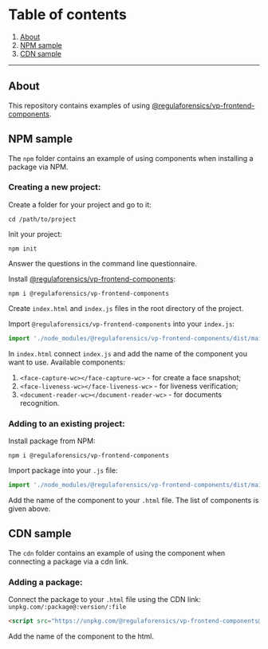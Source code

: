 # Table of сontents
1. [About](#about)
1. [NPM sample](#npm)
1. [CDN sample](#cdn)

---

<a name="about"></a>
## About

This repository contains examples of using [@regulaforensics/vp-frontend-components](https://www.npmjs.com/package/@regulaforensics/vp-frontend-components).

<a name="npm"></a>
## NPM sample

The ```npm``` folder contains an example of using components when installing a package via NPM.

### Creating a new project:

Create a folder for your project and go to it:

```
cd /path/to/project
```

Init your project:

```
npm init
```
Answer the questions in the command line questionnaire.

Install [@regulaforensics/vp-frontend-components](https://www.npmjs.com/package/@regulaforensics/vp-frontend-components):

```
npm i @regulaforensics/vp-frontend-components
```

Create ```index.html``` and ```index.js``` files in the root directory of the project.

Import ```@regulaforensics/vp-frontend-components``` into your ```index.js```:

```javascript
import './node_modules/@regulaforensics/vp-frontend-components/dist/main.js';
```

In ```index.html``` connect ```index.js``` and add the name of the component you want to use. Available components:

1. ```<face-capture-wc></face-capture-wc>``` - for create a face snapshot;
1. ```<face-liveness-wc></face-liveness-wc>``` - for liveness verification;
1. ```<document-reader-wc></document-reader-wc>``` - for documents recognition.

### Adding to an existing project:

Install package from NPM:

```
npm i @regulaforensics/vp-frontend-components
```

Import package into your ```.js``` file:

```javascript
import './node_modules/@regulaforensics/vp-frontend-components/dist/main.js';
```

Add the name of the component to your ```.html``` file. The list of components is given above.

<a name="cdn"></a>
## CDN sample

The ```cdn``` folder contains an example of using the component when connecting a package via a cdn link.

### Adding a package:

Connect the package to your ```.html``` file using the CDN link: ```unpkg.com/:package@:version/:file```

```html
<script src="https://unpkg.com/@regulaforensics/vp-frontend-components@0.0.1-beta.32/dist/main.js"></script>
```

Add the name of the component to the html.